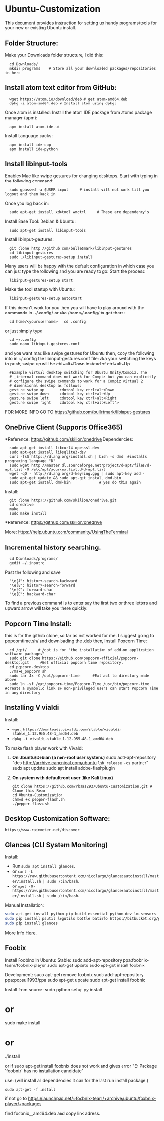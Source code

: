 # Ubuntu-Customization
This document provides instruction for setting up handy programs/tools for your new or existing Ubuntu install. 
## Folder Structure:
Make your Downloads folder structure, I did this:

      cd Downloads/
      mkdir programs    # Store all your downloaded packages/repositories in here


## Install atom text editor from GitHub:


      wget https://atom.io/download/deb # get atom-amd64.deb
      dpkg -i atom-amd64.deb # Install atom using dpkg:

Once atom is installed:
Install the atom IDE package from atoms package manager (apm):

      apm install atom-ide-ui
Install Language packs:

      apm install ide-cpp
      apm install ide-python

## Install libinput-tools
Enables Mac like swipe gestures for changing desktops.
Start with typing in the following command: 

      sudo gpasswd -a $USER input     # install will not work till you logout and then back in
Once you log back in:

      sudo apt-get install xdotool wmctrl     # These are dependency's
Install Base Tool:
Debian & Ubuntu:

      sudo apt-get install libinput-tools
Install libinput-gestures:

      git clone http://github.com/bulletmark/libinput-gestures
      cd libinput-gestures
      sudo ./libinput-gestures-setup install
Many users will be happy with the default configuration in which case you can just type the following and you are ready to go:
Start the process:

      libinput-gestures-setup start
Make the tool startup with Ubuntu:

      libinput-gestures-setup autostart

If this doesn't work for you then you will have to play around with the commands in ~/.config/ or aka /home/<yourusername>/.config/
to get there:

      cd home/<yourusername> | cd .config
or just simply type

      cd ~/.config
      sudo nano libinput-gestures.conf
and you want mac like swipe gestures for Ubuntu then,
copy the following into in ~/.config the libinput-gestures.conf file: aka your switching the keys to push, swipe up will be ctrl+alt+Down instead of ctrl+alt+Up

      #Example virtual desktop switching for Ubuntu Unity/Compiz. The
      # _internal command does not work for Compiz but you can explicitly
      # configure the swipe commands to work for a Compiz virtual 2
      # dimensional desktop as follows:
      gesture swipe up       xdotool key ctrl+alt+Down
      gesture swipe down     xdotool key ctrl+alt+Up
      gesture swipe left     xdotool key ctrl+alt+Right
      gesture swipe right    xdotool key ctrl+alt+Left">

FOR MORE INFO GO TO https://github.com/bulletmark/libinput-gestures



## OneDrive Client (Supports Office365)
*Reference: https://github.com/skilion/onedrive
Dependencies:

      sudo apt-get install libcurl4-openssl-dev
      sudo apt-get install libsqlite3-dev
      curl -fsS https://dlang.org/install.sh | bash -s dmd  #installs programing language "D"
      sudo wget http://master.dl.sourceforge.net/project/d-apt/files/d-apt.list -O /etc/apt/sources.list.d/d-apt.list
      wget -qO - http://dlang.org/d-keyring.gpg | sudo apt-key add -
      sudo apt-get update && sudo apt-get install dmd-bin
      sudo apt-get install dmd-bin             # yes do this again

Install:

      git clone https://github.com/skilion/onedrive.git
      cd onedrive
      make
      sudo make install

*Reference: https://github.com/skilion/onedrive

More: https://help.ubuntu.com/community/UsingTheTerminal

## Incremental history searching:

      cd Downloads/programs/
      gedit ~/.inputrc

Past the following and save:

      "\e[A": history-search-backward
      "\e[B": history-search-forward
      "\e[C": forward-char
      "\e[D": backward-char

To find a previous command is to enter say the first two or three letters and upward arrow will take you there quickly:

## Popcorn Time Install:
this is for the github clone, so far as not worked for me.
I suggest going to popcorntime.sh/ and downloading the .deb
then,
Install Popcorn Time:

      cd /opt/     # /opt is for "the installation of add-on application software packages"
      sudo git clone https://github.com/popcorn-official/popcorn-desktop.git     #Get official popcorn time repository.
      cd popcorn-desktop
      ./make_popcorn.sh
      sudo tar Jx -C /opt/popcorn-time      #Extract to directory made above
      sudo ln -sf /opt/popcorn-time/Popcorn-Time /usr/bin/popcorn-time      #create a symbolic link so non-privileged users can start Popcorn Time in any directory.
## Installing Vivialdi
Install:
* `wget https://downloads.vivaldi.com/stable/vivaldi-stable_1.12.955.48-1_amd64.deb`
* `dpkg -i vivaldi-stable_1.12.955.48-1_amd64.deb` 

To make flash player work with Vivaldi:

1. **On Ubuntu/Debian (a non-root user system.)**
	sudo add-apt-repository "deb http://archive.canonical.com/ubuntu `lsb_release -cs` partner"
	sudo apt update
	sudo apt install adobe-flashplugin
	
2. **On system with default root user (like Kali Linux)**
	```shell
	git clone https://github.com/rbaas293/Ubuntu-Customization.git # Clone this Repo
	cd Ubuntu-Customization
	chmod +x pepper-flash.sh
	./pepper-flash.sh
	```
## Desktop Customization Software:

	https://www.rainmeter.net/discover
	
## Glances (CLI System Monitoring)

Install:
* Run `sudo apt install glances`.
* or `curl -L https://raw.githubusercontent.com/nicolargo/glancesautoinstall/master/install.sh | sudo /bin/bash`.
* or `wget -O- https://raw.githubusercontent.com/nicolargo/glancesautoinstall/master/install.sh | sudo /bin/bash`.

Manual Installation:
```Bash
sudo apt-get install python-pip build-essential python-dev lm-sensors
sudo pip install psutil logutils bottle batinfo https://bitbucket.org/gleb_zhulik/py3sensors/get/tip.tar.gz zeroconf netifaces pymdstat influxdb elasticsearch potsdb statsd pystache docker-py pysnmp pika py-cpuinfo bernhard
sudo pip install glances
```	
More Info [Here](https://askubuntu.com/questions/293426/system-monitoring-tools-for-ubuntu).

## Foobix
Install Fooblnx in Ubuntu:
Stable:
sudo add-apt-repository ppa:foobnix-team/foobnix-player
sudo apt-get update
sudo apt-get install foobnix

Development:
sudo apt-get remove foobnix
sudo add-apt-repository ppa:popsul1993/ppa
sudo apt-get update
sudo apt-get install foobnix

Install from source:
sudo python setup.py install
# or
sudo make install
# or
./install

or if sudo apt-get install foobnix does not work and gives error "E: Package 'foobnix' has no installation candidate"

use: (will install all dependencies it can for the last run install package.)

	sudo apt-get -f install

if not go to <https://launchpad.net/~foobnix-team/+archive/ubuntu/foobnix-player/+packages>

find foobnix_<VERSION>_amd64.deb and copy link adress.

##
